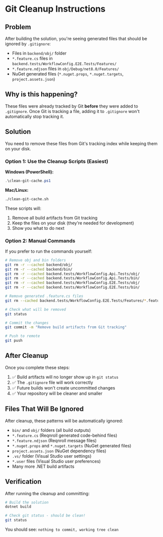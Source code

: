 # Git Cleanup Instructions

## Problem

After building the solution, you're seeing generated files that should be ignored by `.gitignore`:
- Files in `backend/obj/` folder
- `*.feature.cs` files in `backend.tests/WorkflowConfig.E2E.Tests/Features/`
- `*.feature.ndjson` files in `obj/Debug/net8.0/Features/`
- NuGet generated files (`*.nuget.props`, `*.nuget.targets`, `project.assets.json`)

## Why is this happening?

These files were already tracked by Git **before** they were added to `.gitignore`. Once Git is tracking a file, adding it to `.gitignore` won't automatically stop tracking it.

## Solution

You need to remove these files from Git's tracking index while keeping them on your disk.

### Option 1: Use the Cleanup Scripts (Easiest)

**Windows (PowerShell):**
```powershell
.\clean-git-cache.ps1
```

**Mac/Linux:**
```bash
./clean-git-cache.sh
```

These scripts will:
1. Remove all build artifacts from Git tracking
2. Keep the files on your disk (they're needed for development)
3. Show you what to do next

### Option 2: Manual Commands

If you prefer to run the commands yourself:

```bash
# Remove obj and bin folders
git rm -r --cached backend/obj/
git rm -r --cached backend/bin/
git rm -r --cached backend.tests/WorkflowConfig.Api.Tests/obj/
git rm -r --cached backend.tests/WorkflowConfig.Api.Tests/bin/
git rm -r --cached backend.tests/WorkflowConfig.E2E.Tests/obj/
git rm -r --cached backend.tests/WorkflowConfig.E2E.Tests/bin/

# Remove generated .feature.cs files
git rm --cached backend.tests/WorkflowConfig.E2E.Tests/Features/*.feature.cs

# Check what will be removed
git status

# Commit the changes
git commit -m "Remove build artifacts from Git tracking"

# Push to remote
git push
```

## After Cleanup

Once you complete these steps:
1. ✅ Build artifacts will no longer show up in `git status`
2. ✅ The `.gitignore` file will work correctly
3. ✅ Future builds won't create uncommitted changes
4. ✅ Your repository will be cleaner and smaller

## Files That Will Be Ignored

After cleanup, these patterns will be automatically ignored:
- `bin/` and `obj/` folders (all build outputs)
- `*.feature.cs` (Reqnroll generated code-behind files)
- `*.feature.ndjson` (Reqnroll message files)
- `*.nuget.props` and `*.nuget.targets` (NuGet generated files)
- `project.assets.json` (NuGet dependency files)
- `.vs/` folder (Visual Studio user settings)
- `*.user` files (Visual Studio user preferences)
- Many more .NET build artifacts

## Verification

After running the cleanup and committing:
```bash
# Build the solution
dotnet build

# Check git status - should be clean!
git status
```

You should see: `nothing to commit, working tree clean`
